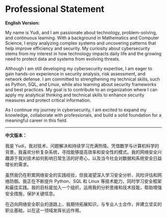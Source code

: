 # Professional Statement

**English Version:**

My name is Yudi, and I am passionate about technology, problem-solving, and continuous learning. With a background in Mathematics and Computer Science, I enjoy analyzing complex systems and uncovering patterns that help improve efficiency and security. My curiosity about cybersecurity stems from my interest in how technology impacts daily life and the growing need to protect data and systems from evolving threats.

Although I am still developing my cybersecurity expertise, I am eager to gain hands-on experience in security analysis, risk assessment, and network defense. I am committed to strengthening my technical skills, such as Python, SQL, and Linux, while also learning about security frameworks and best practices. My goal is to contribute to an organization where I can apply my analytical thinking and technical skills to enhance security measures and protect critical information.

As I continue my journey in cybersecurity, I am excited to expand my knowledge, collaborate with professionals, and build a solid foundation for a meaningful career in this field.

---

**中文版本：**

我是 Yudi，我对技术、问题解决和持续学习充满热情。凭借数学与计算机科学的背景，我喜欢分析复杂系统，寻找能够提高效率和安全性的模式。我的网络安全兴趣源于我对技术如何影响日常生活的好奇心，以及当今社会对数据和系统安全日益增长的需求。

虽然我仍在积累网络安全的实践经验，但我渴望深入学习安全分析、风险评估和网络防御。我正在不断提升 Python、SQL 和 Linux 等技术能力，同时学习安全框架和最佳实践。我的目标是加入一个组织，运用我的分析思维和技术技能，帮助增强安全措施，保护关键信息。

在迈向网络安全职业的道路上，我期待拓展知识，与专业人士合作，并建立坚实的职业基础，以在这一领域发挥长远作用。
